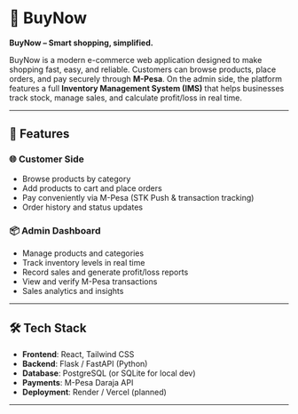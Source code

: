 # 🛒 BuyNow  

**BuyNow – Smart shopping, simplified.**  

BuyNow is a modern e-commerce web application designed to make shopping fast, easy, and reliable. Customers can browse products, place orders, and pay securely through **M-Pesa**. On the admin side, the platform features a full **Inventory Management System (IMS)** that helps businesses track stock, manage sales, and calculate profit/loss in real time.  

---

## 🚀 Features  

### 🌐 Customer Side  
- Browse products by category  
- Add products to cart and place orders  
- Pay conveniently via M-Pesa (STK Push & transaction tracking)  
- Order history and status updates  

### 📦 Admin Dashboard  
- Manage products and categories  
- Track inventory levels in real time  
- Record sales and generate profit/loss reports  
- View and verify M-Pesa transactions  
- Sales analytics and insights  

---

## 🛠️ Tech Stack  

- **Frontend**: React, Tailwind CSS  
- **Backend**: Flask / FastAPI (Python)  
- **Database**: PostgreSQL (or SQLite for local dev)  
- **Payments**: M-Pesa Daraja API  
- **Deployment**: Render / Vercel (planned)  

---

